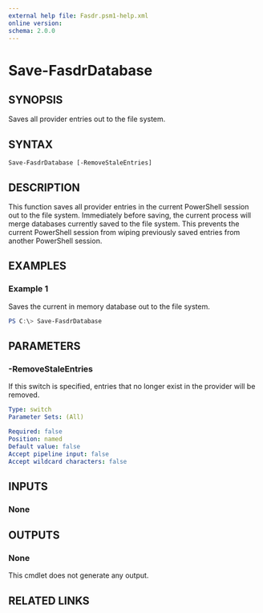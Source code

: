 ```yaml
---
external help file: Fasdr.psm1-help.xml
online version: 
schema: 2.0.0
---
```


# Save-FasdrDatabase
## SYNOPSIS
Saves all provider entries out to the file system.

## SYNTAX

```
Save-FasdrDatabase [-RemoveStaleEntries]
```

## DESCRIPTION
This function saves all provider entries in the current PowerShell session out to the file system.  Immediately before saving, the current process will merge databases currently saved to the file system.  This prevents the current PowerShell session from wiping previously saved entries from another PowerShell session.

## EXAMPLES

### Example 1

Saves the current in memory database out to the file system.
```powershell
PS C:\> Save-FasdrDatabase
```

## PARAMETERS

### -RemoveStaleEntries
If this switch is specified, entries that no longer exist in the provider will be removed.

```yaml
Type: switch
Parameter Sets: (All)

Required: false
Position: named
Default value: false
Accept pipeline input: false
Accept wildcard characters: false
```

## INPUTS

### None


## OUTPUTS
### None
This cmdlet does not generate any output.

## RELATED LINKS

